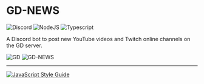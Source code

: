 # GD-NEWS

![Discord](https://dcbadge.vercel.app/api/shield/141957307591426050)
![NodeJS](https://img.shields.io/badge/node.js-6DA55F?style=for-the-badge&logo=node.js&logoColor=white)
![Typescript](https://img.shields.io/badge/TypeScript-007ACC?style=for-the-badge&logo=typescript&logoColor=white)

A Discord bot to post new YouTube videos and Twitch online channels on the GD server.

![GD](https://cdn.discordapp.com/icons/720275637415182416/06a587e9136d7afae49760b07b6a3685.webp) ![GD-NEWS](https://cdn.discordapp.com/avatars/942191372033736715/246ab953d618ebc0a80eb1203cb66bd9.webp)
___

[![JavaScript Style Guide](https://cdn.rawgit.com/standard/standard/master/badge.svg)](https://github.com/standard/standard)
